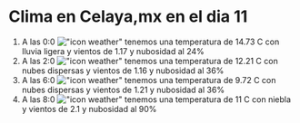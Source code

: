 # Clima en Celaya,mx en el dia 11

1. A las 0:0 !["icon weather"](http://openweathermap.org/img/w/10n.png) tenemos una temperatura de 14.73 C con lluvia ligera y  vientos de 1.17 y nubosidad al 24%
1. A las 2:0 !["icon weather"](http://openweathermap.org/img/w/03n.png) tenemos una temperatura de 12.21 C con nubes dispersas y  vientos de 1.16 y nubosidad al 36%
1. A las 6:0 !["icon weather"](http://openweathermap.org/img/w/03n.png) tenemos una temperatura de 9.72 C con nubes dispersas y  vientos de 1.21 y nubosidad al 36%
1. A las 8:0 !["icon weather"](http://openweathermap.org/img/w/50d.png) tenemos una temperatura de 11 C con niebla y  vientos de 2.1 y nubosidad al 90%
